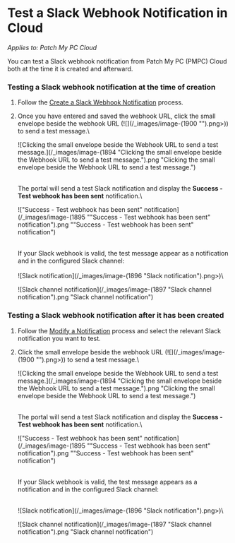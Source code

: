 # Test a Slack Webhook Notification in Cloud

_Applies to: Patch My PC Cloud_

You can test a Slack webhook notification from Patch My PC (PMPC) Cloud both at the time it is created and afterward.

### Testing a Slack webhook notification at the time of creation

1. Follow the [Create a Slack Webhook Notification](../create-a-slack-webhook-notification-in-cloud.md) process.
2.  Once you have entered and saved the webhook URL, click the small envelope beside the webhook URL (![](/_images/image-(1900 "").png>)) to send a test message.\


    ![Clicking the small envelope beside the Webhook URL to send a test message.](/_images/image-(1894 "Clicking the small envelope beside the Webhook URL to send a test message.").png "Clicking the small envelope beside the Webhook URL to send a test message.")

    \
    The portal will send a test Slack notification and display the **Success - Test webhook has been sent** notification.\


    ![&#x22;Success - Test webhook has been sent&#x22; notification](/_images/image-(1895 "&#x22;Success - Test webhook has been sent&#x22; notification").png "&#x22;Success - Test webhook has been sent&#x22; notification")

    \
    If your Slack webhook is valid, the test message appear as a notification and in the configured Slack channel:\
    \
    ![Slack notification](/_images/image-(1896 "Slack notification").png>)\


    ![Slack channel notification](/_images/image-(1897 "Slack channel notification").png "Slack channel notification")

### Testing a Slack webhook notification after it has been created

1. Follow the [Modify a Notification](../modify-a-cloud-notification.md) process and select the relevant Slack notification you want to test.
2.  Click the small envelope beside the webhook URL (![](/_images/image-(1900 "").png>)) to send a test message.\


    ![Clicking the small envelope beside the Webhook URL to send a test message.](/_images/image-(1894 "Clicking the small envelope beside the Webhook URL to send a test message.").png "Clicking the small envelope beside the Webhook URL to send a test message.")

    \
    The portal will send a test Slack notification and display the **Success - Test webhook has been sent** notification.\


    ![&#x22;Success - Test webhook has been sent&#x22; notification](/_images/image-(1895 "&#x22;Success - Test webhook has been sent&#x22; notification").png "&#x22;Success - Test webhook has been sent&#x22; notification")

    \
    If your Slack webhook is valid, the test message appears as a notification and in the configured Slack channel:

    \
    ![Slack notification](/_images/image-(1896 "Slack notification").png>)\


    ![Slack channel notification](/_images/image-(1897 "Slack channel notification").png "Slack channel notification")
